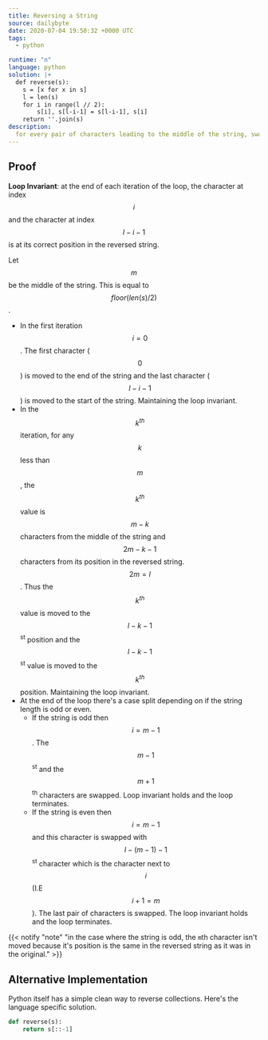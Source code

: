 ```yaml
---
title: Reversing a String
source: dailybyte
date: 2020-07-04 19:50:32 +0000 UTC
tags:
  - python

runtime: "n"
language: python
solution: |+
  def reverse(s):
    s = [x for x in s]
    l = len(s)
    for i in range(l // 2):
        s[i], s[l-i-1] = s[l-i-1], s[i]
    return ''.join(s)
description:
  for every pair of characters leading to the middle of the string, swap them.
---
```


## Proof
**Loop Invariant**: at the end of each iteration of the loop, the character at index $$i$$
and the character at index $$l-i-1$$ is at its correct position in the reversed string.

Let $$m$$ be the middle of the string. This is equal to $$floor(len(s)/2)$$.

- In the first iteration $$i=0$$. The first character ($$0$$) is moved to the end of the
  string and the last character ($$l-i-1$$) is moved to the start of the string.
  Maintaining the loop invariant.
- In the $$k^{th}$$ iteration, for any $$k$$ less than $$m$$, the $$k^{th}$$ value is
  $$m-k$$ characters from the middle of the string and $$2m-k-1$$ characters from its
  position in the reversed string. $$2m=l$$. Thus the $$k^{th}$$ value is moved to
  the $$l-k-1$$<sup>st</sup> position and the $$l-k-1$$<sup>st</sup> value is moved
  to the $$k^{th}$$ position. Maintaining the loop invariant.
- At the end of the loop there's a case split depending on if the string length is
  odd or even.
  - If the string is odd then $$i=m-1$$. The $$m-1$$<sup>st</sup> and the
    $$m+1$$<sup>th</sup> characters are swapped. Loop invariant holds and the loop
    terminates.
  - If the string is even then $$i=m-1$$ and this character is swapped with
    $$l-(m-1)-1$$<sup>st</sup> character which is the character next to $$i$$ (I.E
    $$i+1=m$$). The last pair of characters is swapped. The loop invariant holds and
    the loop terminates.

{{< notify "note" "in the case where the string is odd, the `m`th character isn't moved because it's position is the same in the reversed string as it was in the original." >}}

## Alternative Implementation
Python itself has a simple clean way to reverse collections. Here's the language
specific solution.

```python
def reverse(s):
    return s[::-1]
```

